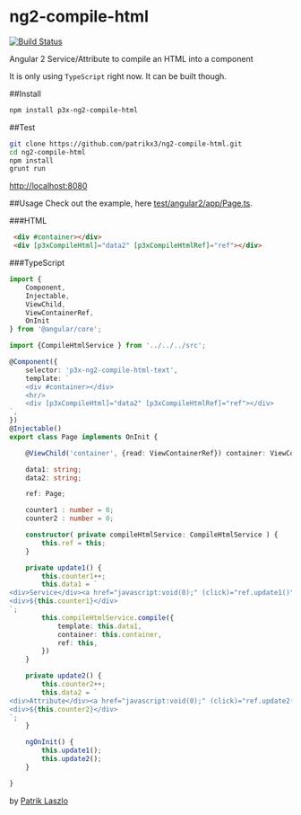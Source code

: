 # ng2-compile-html

[![Build Status](https://travis-ci.org/patrikx3/ng2-compile-html.svg?branch=master)](https://travis-ci.org/patrikx3/ng2-compile-html)

Angular 2 Service/Attribute to compile an HTML into a component

It is only using ```TypeScript``` right now. It can be built though.
  
##Install
  
```bash
npm install p3x-ng2-compile-html
```

##Test
   
```bash
git clone https://github.com/patrikx3/ng2-compile-html.git
cd ng2-compile-html
npm install
grunt run
```

[http://localhost:8080](http://localhost:8080)

##Usage
Check out the example, here [test/angular2/app/Page.ts](test/angular2/app/Page.ts).

###HTML
  
```html
 <div #container></div>
 <div [p3xCompileHtml]="data2" [p3xCompileHtmlRef]="ref"></div>
```

###TypeScript
  
```typescript
import {
    Component,
    Injectable,
    ViewChild,
    ViewContainerRef,
    OnInit
} from '@angular/core';

import {CompileHtmlService } from '../../../src';

@Component({
    selector: 'p3x-ng2-compile-html-text',
    template: `
    <div #container></div>
    <hr/>
    <div [p3xCompileHtml]="data2" [p3xCompileHtmlRef]="ref"></div>
`,
})
@Injectable()
export class Page implements OnInit {

    @ViewChild('container', {read: ViewContainerRef}) container: ViewContainerRef;

    data1: string;
    data2: string;

    ref: Page;

    counter1 : number = 0;
    counter2 : number = 0;

    constructor( private compileHtmlService: CompileHtmlService ) {
        this.ref = this;
    }

    private update1() {
        this.counter1++;
        this.data1 = `
<div>Service</div><a href="javascript:void(0);" (click)="ref.update1()">Click me via a service!</a>
<div>${this.counter1}</div>
`;
        this.compileHtmlService.compile({
            template: this.data1,
            container: this.container,
            ref: this,
        })
    }

    private update2() {
        this.counter2++;
        this.data2 = `
<div>Attribute</div><a href="javascript:void(0);" (click)="ref.update2()">Click me via a service!</a>
<div>${this.counter2}</div>
`;
    }

    ngOnInit() {
        this.update1();
        this.update2();
    }

}
```

by [Patrik Laszlo](http://patrikx3.tk)
